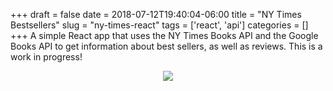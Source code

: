 +++ 
draft = false
date = 2018-07-12T19:40:04-06:00
title = "NY Times Bestsellers"
slug = "ny-times-react" 
tags = ['react', 'api']
categories = []
+++
A simple React app that uses the NY Times Books API and the Google Books API to get information about best sellers, as well as reviews. This is a work in progress!

<p align="center">
  <a href="https://young-dusk-49238.herokuapp.com/"><img src="/posts/graphics/books.PNG"></a>
</p>